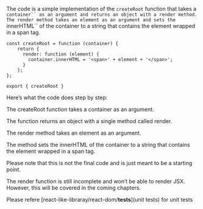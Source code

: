 
The code is a simple implementation of the `createRoot` function that takes a `container`` as an argument and returns an object with a render method. 
The render method takes an element as an argument and sets the `innerHTML`` of the container to a string that contains the element wrapped in a span tag.

```
const createRoot = function (container) {
    return {
      render: function (element) {
        container.innerHTML = '<span>' + element + '</span>';
      }
    };
};

export { createRoot }
```
Here’s what the code does step by step:

The createRoot function takes a container as an argument.

The function returns an object with a single method called render.

The render method takes an element as an argument.

The method sets the innerHTML of the container to a string that contains the element wrapped in a span tag.

Please note that this is not the final code and is just meant to be a starting point.

The render function is still incomplete and won’t be able to render JSX.
However, this will be covered in the coming chapters.

Please refere [react-like-libraray/react-dom/__tests__](unit tests) for unit tests 
